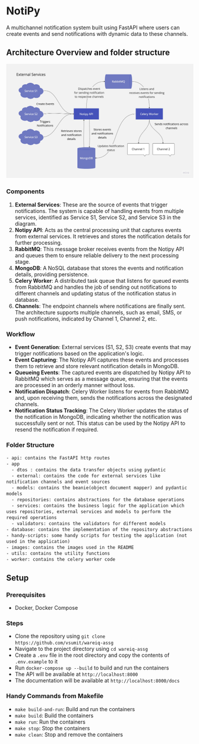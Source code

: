 # NotiPy

A multichannel notification system built using FastAPI where users can create events and send notifications with dynamic data to these channels.

## Architecture Overview and folder structure

<!-- add an image -->

![Architecture Overview](./images/notification-channels.jpeg)

### Components

1. **External Services**: These are the source of events that trigger notifications. The system is capable of handling events from multiple services, identified as Service S1, Service S2, and Service S3 in the diagram.
2. **Notipy API**: Acts as the central processing unit that captures events from external services. It retrieves and stores the notification details for further processing.
3. **RabbitMQ**: This message broker receives events from the Notipy API and queues them to ensure reliable delivery to the next processing stage.
4. **MongoDB**: A NoSQL database that stores the events and notification details, providing persistence.
5. **Celery Worker**: A distributed task queue that listens for queued events from RabbitMQ and handles the job of sending out notifications to different channels and updating status of the notification status in database.
6. **Channels**: The endpoint channels where notifications are finally sent. The architecture supports multiple channels, such as email, SMS, or push notifications, indicated by Channel 1, Channel 2, etc.

### Workflow

- **Event Generation**: External services (S1, S2, S3) create events that may trigger notifications based on the application's logic.
- **Event Capturing**: The Notipy API captures these events and processes them to retrieve and store relevant notification details in MongoDB.
- **Queueing Events**: The captured events are dispatched by Notipy API to RabbitMQ which serves as a message queue, ensuring that the events are processed in an orderly manner without loss.
- **Notification Dispatch**: Celery Worker listens for events from RabbitMQ and, upon receiving them, sends the notifications across the designated channels.
- **Notification Status Tracking**: The Celery Worker updates the status of the notification in MongoDB, indicating whether the notification was successfully sent or not. This status can be used by the Notipy API to resend the notification if required.

### Folder Structure

```
- api: contains the FastAPI http routes
- app
  - dtos : contains the data transfer objects using pydantic
  - external: contains the code for external services like notification channels and event sources
  - models: contains the beanie(object document mapper) and pydantic models
  - repositories: contains abstractions for the database operations
  - services: contains the business logic for the application which uses repositories, external services and models to perform the required operations
  - validators: contains the validators for different models
- database: contains the implementation of the repository abstractions
- handy-scripts: some handy scripts for testing the application (not used in the application)
- images: contains the images used in the README
- utils: contains the utility functions
- worker: contains the celery worker code
```

## Setup

### Prerequisites

- Docker, Docker Compose

### Steps

- Clone the repository using `git clone https://github.com/vsumit/wareiq-assg`
- Navigate to the project directory using `cd wareiq-assg`
- Create a `.env` file in the root directory and copy the contents of `.env.example` to it
- Run `docker-compose up --build` to build and run the containers
- The API will be available at `http://localhost:8000`
- The documentation will be available at `http://localhost:8000/docs`

### Handy Commands from Makefile

- `make build-and-run`: Build and run the containers
- `make build`: Build the containers
- `make run`: Run the containers
- `make stop`: Stop the containers
- `make clean`: Stop and remove the containers
